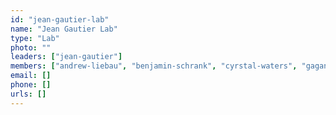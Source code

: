 ```yaml
---
id: "jean-gautier-lab"
name: "Jean Gautier Lab"
type: "Lab"
photo: ""
leaders: ["jean-gautier"]
members: ["andrew-liebau", "benjamin-schrank", "cyrstal-waters", "gaganpreet-sidhu", "jean-gautier", "soumini-vasan", "tomas-aparicio", "yu-tao"]
email: []
phone: []
urls: []
---
```

